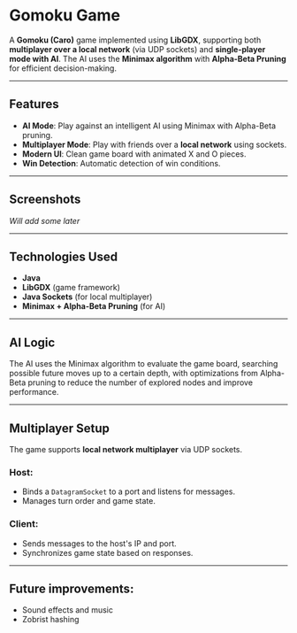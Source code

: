 # Gomoku Game

A **Gomoku (Caro)** game implemented using **LibGDX**, supporting both **multiplayer over a local network** (via UDP sockets) and **single-player mode with AI**. The AI uses the **Minimax algorithm** with **Alpha-Beta Pruning** for efficient decision-making.

---

## Features

- **AI Mode**: Play against an intelligent AI using Minimax with Alpha-Beta pruning.
- **Multiplayer Mode**: Play with friends over a **local network** using sockets.
- **Modern UI**: Clean game board with animated X and O pieces.
- **Win Detection**: Automatic detection of win conditions.

---

## Screenshots

_Will add some later_

---

## Technologies Used

- **Java**
- **LibGDX** (game framework)
- **Java Sockets** (for local multiplayer)
- **Minimax + Alpha-Beta Pruning** (for AI)

---

## AI Logic

The AI uses the Minimax algorithm to evaluate the game board, searching possible future moves up to a certain depth, with optimizations from Alpha-Beta pruning to reduce the number of explored nodes and improve performance.

---

## Multiplayer Setup

The game supports **local network multiplayer** via UDP sockets.

### Host:
- Binds a `DatagramSocket` to a port and listens for messages.
- Manages turn order and game state.

### Client:
- Sends messages to the host's IP and port.
- Synchronizes game state based on responses.

---

## Future improvements:
- Sound effects and music
- Zobrist hashing
